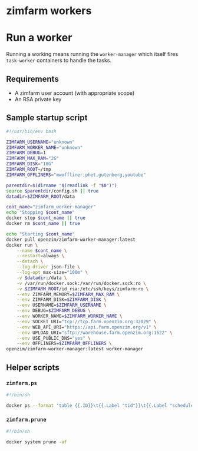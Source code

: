 zimfarm workers
===

# Run a worker

Running a working means running the `worker-manager` which itself fires `task-worker` containers to handle the tasks.

## Requirements

* A zimfarm user account (with appropriate scope)
* An RSA private key


## Sample startup script

``` bash
#!/usr/bin/env bash

ZIMFARM_USERNAME="unknown"
ZIMFARM_WORKER_NAME="unknown"
ZIMFARM_DEBUG=1
ZIMFARM_MAX_RAM="2G"
ZIMFARM_DISK="10G"
ZIMFARM_ROOT=/tmp
ZIMFARM_OFFLINERS="mwoffliner,phet,gutenberg,youtube"

parentdir=$(dirname "$(readlink -f "$0")")
source $parentdir/config.sh || true
datadir=$ZIMFARM_ROOT/data

cont_name="zimfarm_worker-manager"
echo "Stopping $cont_name"
docker stop $cont_name || true
docker rm $cont_name || true

echo "Starting $cont_name"
docker pull openzim/zimfarm-worker-manager:latest
docker run \
    --name $cont_name \
    --restart=always \
    --detach \
    --log-driver json-file \
    --log-opt max-size="100m" \
	-v $datadir:/data \
	-v /var/run/docker.sock:/var/run/docker.sock:ro \
	-v $ZIMFARM_ROOT/id_rsa:/etc/ssh/keys/zimfarm:ro \
	--env ZIMFARM_MEMORY=$ZIMFARM_MAX_RAM \
	--env ZIMFARM_DISK=$ZIMFARM_DISK \
	--env USERNAME=$ZIMFARM_USERNAME \
	--env DEBUG=$ZIMFARM_DEBUG \
	--env WORKER_NAME=$ZIMFARM_WORKER_NAME \
	--env SOCKET_URI="tcp://tcp.farm.openzim.org:32029" \
	--env WEB_API_URI="https://api.farm.openzim.org/v1" \
	--env UPLOAD_URI="sftp://warehouse.farm.openzim.org:1522" \
	--env USE_PUBLIC_DNS="yes" \
	--env OFFLINERS=$ZIMFARM_OFFLINERS \
openzim/zimfarm-worker-manager:latest worker-manager

```

## Helper scripts

### `zimfarm.ps`

``` sh
#!/bin/sh

docker ps --format 'table {{.ID}}\t{{.Label "tid"}}\t{{.Label "schedule_name"}}\t{{.Label "task_id"}}\t{{.RunningFor}}\t{{.Names}}'
```

### `zimfarm.prune`

``` sh
#!/bin/sh

docker system prune -af
```